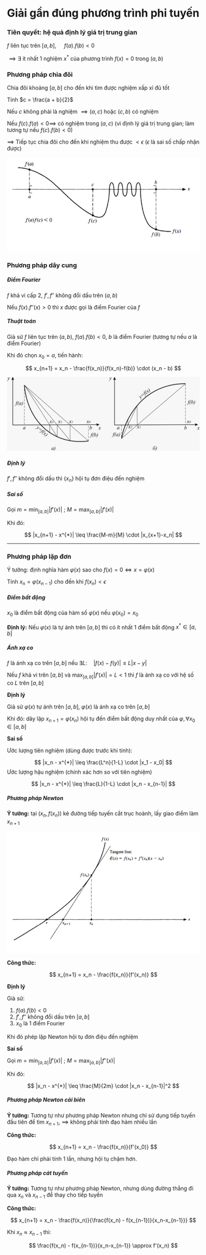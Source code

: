 # Giải gần đúng phương trình phi tuyến

### Tiên quyết: hệ quả định lý giá trị trung gian

$f$ liên tục trên $[a,\, b]$, $\quad f(a).f(b) < 0$

$\implies \exists$ ít nhất 1 nghiệm $x^{*}$  của phương trình $f(x) = 0$ trong $(a, b)$

### Phương pháp chia đôi

Chia đôi khoảng $[a,\, b]$ cho đến khi tìm được nghiệm xấp xỉ đủ tốt

Tính $c = \frac{a + b}{2}$

Nếu $c$ không phải là nghiệm $\implies (a,\,c)$ hoặc $(c,\,b)$ có nghiệm

Nếu $f(c).f(a) < 0 \implies$ có nghiệm trong $(a,\,c)$ (vì định lý giá trị trung gian; làm tương tự nếu $f(c).f(b) < 0$)

$\implies$ Tiếp tục chia đôi cho đến khi nghiệm thu được $< \epsilon$ ($\epsilon$ là sai số chấp nhận được)

![](bisection.png)

### Phương pháp dây cung

##### Điểm Fourier

$f$ khả vi cấp 2, $f', f''$ không đổi dấu trên $(a,\, b)$

Nếu $f(x).f''(x) > 0$ thì $x$ được gọi là điểm Fourier của $f$

##### Thuật toán

Giả sử $f$ liên tục trên $(a,\,b)$, $f(a).f(b) < 0$, $b$ là điểm Fourier (tương tự nếu $a$ là điểm Fourier)

Khi đó chọn $x_0 = a$, tiến hành:

$$
x_{n+1} = x_n - \frac{f(x_n)}{f(x_n)-f(b)} \cdot (x_n - b)
$$

![](chord.jpg)

##### Định lý

$f', f''$ không đổi dấu thì $\{x_n\}$ hội tụ đơn điệu đến nghiệm

##### Sai số

Gọi $m = \min_{[a,\,b]} |f'(x)|$ ; $M = \max_{[a,\,b]} |f'(x)|$

Khi đó:

$$
|x_{n+1} - x^{*}| \leq \frac{M-m}{M} \cdot |x_{x+1}-x_n|
$$

***

### Phương pháp lặp đơn

Ý tưởng: định nghĩa hàm $\varphi(x)$ sao cho $f(x) = 0 \iff x = \varphi(x)$

Tính $x_n = \varphi(x_{n-1})$ cho đến khi $f(x_n) < \epsilon$

##### Điểm bất động

$x_0$ là điểm bất động của hàm số $\varphi(x)$ nếu $\varphi(x_0) = x_0$

**Định lý:** Nếu $\varphi(x)$ là tự ánh trên $[a,\, b]$ thì có ít nhất 1 điểm bất động $x^{*} \in [a,\,b]$

##### Ánh xạ co

$f$ là ánh xạ co trên $[a,\,b]$ nếu $\exists L: \quad |f(x) - f(y)| \leq L|x-y|$

Nếu $f$ khả vi trên $[a,\,b]$ và $\max_{[a,\,b]} |f'(x)| = L < 1$ thì $f$ là ánh xạ co với hệ số co $L$ trên $[a,\,b]$

**Định lý**

Giả sử $\varphi(x)$ tự ánh trên $[a,\,b]$, $\varphi(x)$ là ánh xạ co trên $[a,\,b]$

Khi đó: dãy lặp $x_{n+1} = \varphi(x_n)$ hội tụ đến điểm bất động duy nhất của $\varphi, \forall x_0 \in [a,\,b]$

**Sai số**

Ước lượng tiên nghiệm (dùng được trước khi tính):

$$
|x_n - x^{*}| \leq \frac{L^n}{1-L} \cdot |x_1 - x_0|
$$
Ước lượng hậu nghiệm (chính xác hơn so với tiên nghiệm)

$$
|x_n - x^{*}| \leq \frac{L}{1-L} \cdot |x_n - x_{n-1}|
$$

##### Phương pháp Newton

**Ý tưởng:** tại $(x_n,\, f(x_n))$ kẻ đường tiếp tuyến cắt trục hoành, lấy giao điểm làm $x_{n+1}$

![](newton.png)

**Công thức:**

$$
x_{n+1} = x_n - \frac{f(x_n)}{f'(x_n)}
$$

**Định lý**

Giả sử:
1. $f(a).f(b) < 0$
2. $f', f''$ không đổi dấu trên $[a,\,b]$
3. $x_0$ là 1 điểm Fourier

Khi đó phép lặp Newton hội tụ đơn điệu đến nghiệm

**Sai số**

Gọi $m = \min_{[a,\,b]} |f'(x)|$ ; $M = \max_{[a,\,b]} |f''(x)|$

Khi đó:

$$
|x_n - x^{*}| \leq \frac{M}{2m} \cdot |x_n - x_{n-1}|^2
$$

##### Phương pháp Newton cải biên

**Ý tưởng:** Tương tự như phương pháp Newton nhưng chỉ sử dụng tiếp tuyến đầu tiên để tìm $x_{n+1}$, $\implies$ không phải tính đạo hàm nhiều lần

**Công thức:**

$$
x_{n+1} = x_n - \frac{f(x_n)}{f'(x_0)}
$$

Đạo hàm chỉ phải tính 1 lần, nhưng hội tụ chậm hơn.

##### Phương pháp cát tuyến

**Ý tưởng:** Tương tự như phương pháp Newton, nhưng dùng đường thẳng đi qua $x_n$ và $x_{n-1}$ để thay cho tiếp tuyến

**Công thức:**

$$
x_{n+1} = x_n - \frac{f(x_n)}{\frac{f(x_n) - f(x_{n-1})}{x_n-x_{n-1}}}
$$

Khi $x_n \approx x_{n-1}$ thì:

$$
\frac{f(x_n) - f(x_{n-1})}{x_n-x_{n-1}} \approx f'(x_n)
$$
